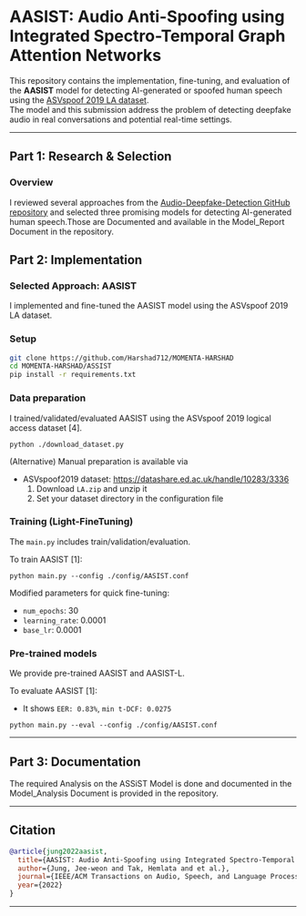 #  AASIST: Audio Anti-Spoofing using Integrated Spectro-Temporal Graph Attention Networks

This repository contains the implementation, fine-tuning, and evaluation of the **AASIST** model for detecting AI-generated or spoofed human speech using the [ASVspoof 2019 LA dataset](https://datashare.ed.ac.uk/handle/10283/3336).  
The model and this submission address the problem of detecting deepfake audio in real conversations and potential real-time settings.

---

##  Part 1: Research & Selection

###  Overview
I reviewed several approaches from the [Audio-Deepfake-Detection GitHub repository](https://github.com/media-sec-lab/Audio-Deepfake-Detection) and selected three promising models for detecting AI-generated human speech.Those are Documented and available in the Model_Report Document in the repository.



##  Part 2: Implementation

###  Selected Approach: **AASIST**

I implemented and fine-tuned the AASIST model using the ASVspoof 2019 LA dataset.

###  Setup

```bash
git clone https://github.com/Harshad712/MOMENTA-HARSHAD
cd MOMENTA-HARSHAD/ASSIST
pip install -r requirements.txt
```

### Data preparation
I trained/validated/evaluated AASIST using the ASVspoof 2019 logical access dataset [4].
```
python ./download_dataset.py
```
(Alternative) Manual preparation is available via 
- ASVspoof2019 dataset: https://datashare.ed.ac.uk/handle/10283/3336
  1. Download `LA.zip` and unzip it
  2. Set your dataset directory in the configuration file

### Training (Light-FineTuning)
The `main.py` includes train/validation/evaluation.

To train AASIST [1]:
```
python main.py --config ./config/AASIST.conf
```
Modified parameters for quick fine-tuning:
- `num_epochs`: 30
- `learning_rate`: 0.0001
- `base_lr`: 0.0001

### Pre-trained models
We provide pre-trained AASIST and AASIST-L.

To evaluate AASIST [1]:
- It shows `EER: 0.83%`, `min t-DCF: 0.0275`
```
python main.py --eval --config ./config/AASIST.conf
```

---

## Part 3: Documentation 
The required Analysis on the ASSiST Model is done and documented in the Model_Analysis Document is provided in the repository.

---

##  Citation

```bibtex
@article{jung2022aasist,
  title={AASIST: Audio Anti-Spoofing using Integrated Spectro-Temporal Graph Attention Networks},
  author={Jung, Jee-weon and Tak, Hemlata and et al.},
  journal={IEEE/ACM Transactions on Audio, Speech, and Language Processing},
  year={2022}
}
```

---
